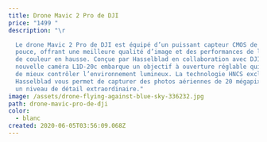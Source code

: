 ```yaml
---
title: Drone Mavic 2 Pro de DJI
price: "1499 "
description: "\r

  Le drone Mavic 2 Pro de DJI est équipé d’un puissant capteur CMOS de 1
  pouce, offrant une meilleure qualité d’image et des performances de lumière et
  de couleur en hausse. Conçue par Hasselblad en collaboration avec DJI, la
  nouvelle caméra L1D-20c embarque un objectif à ouverture réglable qui permet
  de mieux contrôler l’environnement lumineux. La technologie HNCS exclusive à
  Hasselblad vous permet de capturer des photos aériennes de 20 mégapixels avec
  un niveau de détail extraordinaire."
image: /assets/drone-flying-against-blue-sky-336232.jpg
path: drone-mavic-pro-de-dji
color:
  - blanc
created: 2020-06-05T03:56:09.068Z
---
```

